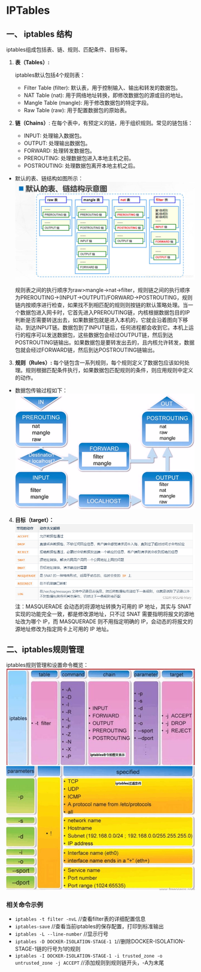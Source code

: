 # **IPTables**

## 一、 iptables 结构
iptables组成包括表、链、规则、匹配条件、目标等。
1. **表（Tables）:**

	iptables默认包括4个规则表：
	- Filter Table (filter): 默认表，用于控制输入、输出和转发的数据包。
	- NAT Table (nat): 用于网络地址转换，即修改数据包的源或目的地址。
	- Mangle Table (mangle): 用于修改数据包的特定字段。
	- Raw Table (raw): 用于配置数据包的原始表。
2. **链（Chains）**:
在每个表中，有预定义的链，用于组织规则。常见的链包括：
	- INPUT: 处理输入数据包。
	- OUTPUT: 处理输出数据包。
	- FORWARD: 处理转发数据包。
	- PREROUTING: 处理数据包进入本地主机之前。
	- POSTROUTING: 处理数据包离开本地主机之后。

- 默认的表、链结构如图所示：
![31cec71e474a104269191154d15626a5.png](../_resources/31cec71e474a104269191154d15626a5.png)

	规则表之间的执行顺序为raw>mangle->nat->filter，规则链之间的执行顺序为PREROUTING->(INPUT->OUTPUT)/FORWARD->POSTROUTING，规则链内按顺序进行检查，如果找不到相匹配的规则则按链的默认策略处理。当一个数据包进入网卡时，它首先进入PREROUTING链，内核根据数据包目的IP判断是否需要转送出去，如果数据包就是进入本机的，它就会沿着图向下移动，到达INPUT链。数据包到了INPUT链后，任何进程都会收到它。本机上运行的程序可以发送数据包，这些数据包会经过OUTPUT链，然后到达POSTROUTING链输出。如果数据包是要转发出去的，且内核允许转发，数据包就会经过FORWARD链，然后到达POSTROUTING链输出。
3. **规则（Rules）:**
每个链包含一系列规则，每个规则定义了数据包应该如何处理。规则根据匹配条件执行，如果数据包匹配规则的条件，则应用规则中定义的动作。

- 数据包传输过程如下：
![de840f99a0dd2bc8cca85adb4af0b440.png](../_resources/de840f99a0dd2bc8cca85adb4af0b440.png)
4. **目标（target）：**
![420287e69c3d0bb1eca37310e3a0748b.png](../_resources/420287e69c3d0bb1eca37310e3a0748b.png)
注：MASQUERADE 会动态的将源地址转换为可用的 IP 地址&#xff0c;其实与 SNAT 实现的功能完全一致&#xff0c;都是修改源地址&#xff0c;只不过 SNAT 需要指明将报文的源地址改为哪个 IP&#xff0c;而 MASQUERADE 则不用指定明确的 IP&#xff0c;会动态的将报文的源地址修改为指定网卡上可用的 IP 地址。</p>  

## 二、iptables规则管理

iptables规则管理和设置命令概览：
![f1d74de27d5ad76f1ee8a565a963247a.png](../_resources/f1d74de27d5ad76f1ee8a565a963247a.png)
![9ba92b0b36f2420fa75470720fa5db14.png](../_resources/9ba92b0b36f2420fa75470720fa5db14.png)

### 相关命令示例
- ``iptables -t filter -nvL`` //查看filter表的详细配置信息
- ``iptables-save`` //查看当前iptables的保存配置，打印到标准输出
- ``iptables -L --line-number`` //显示行号
- ``iptables -D DOCKER-ISOLATION-STAGE-1 1``//删除DOCKER-ISOLATION-STAGE-1链的行号为1的规则
- ``iptables -I DOCKER-ISOLATION-STAGE-1 -i trusted_zone -o untrusted_zone -j ACCEPT`` //添加规则到规则链开头，-A为末尾

